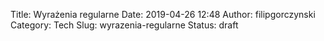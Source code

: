 Title: Wyrażenia regularne
Date: 2019-04-26 12:48
Author: filipgorczynski
Category: Tech
Slug: wyrazenia-regularne
Status: draft


